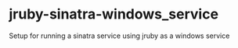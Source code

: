 # jruby-sinatra-windows_service
Setup for running a sinatra service using jruby as a windows service

